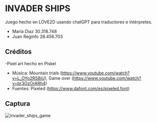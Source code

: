 # INVADER SHIPS

Juego hecho en LOVE2D usando chatGPT para traductores e intérpretes.
- Maria Diaz 30.318.748
- Juan Reginfo 28.456.703

## Créditos

-Pixel art hecho en Piskel
- Música: Mountain trials (https://www.youtube.com/watch?v=L_OYo2RS8iU), Game over (https://www.youtube.com/watch?v=br3OzOrARh4)
- Fuentes: Pixeled (https://www.dafont.com/es/pixeled.font)

## Captura 

![invader_ships_game](https://user-images.githubusercontent.com/80930047/217431840-79838140-3462-4c6d-9485-503ed4dad5c0.png)
